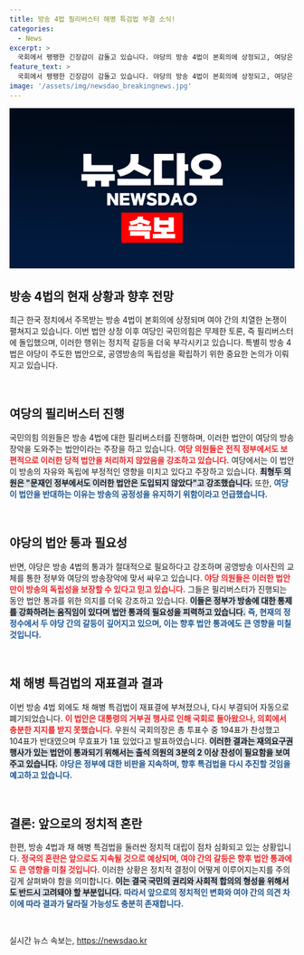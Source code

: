 ```yaml
---
title: 방송 4법 필리버스터 해병 특검법 부결 소식!
categories:
  - News
excerpt: >
  국회에서 팽팽한 긴장감이 감돌고 있습니다. 야당의 방송 4법이 본회의에 상정되고, 여당은 필리버스터로 저지에 나섰습니다. 과연 법안 통과의 운명은 어떨까요?
feature_text: >
  국회에서 팽팽한 긴장감이 감돌고 있습니다. 야당의 방송 4법이 본회의에 상정되고, 여당은 필리버스터로 저지에 나섰습니다. 과연 법안 통과의 운명은 어떨까요?
image: '/assets/img/newsdao_breakingnews.jpg'
---
```


<p><img src="/assets/img/newsdao_breakingnews.jpg" alt="ranknews 속보" /></p>

<h2 data-ke-size="size26">방송 4법의 현재 상황과 향후 전망</h2>

<p data-ke-size="size16">최근 한국 정치에서 주목받는 방송 4법이 본회의에 상정되며 여야 간의 치열한 논쟁이 펼쳐지고 있습니다. 이번 법안 상정 이후 여당인 국민의힘은 무제한 토론, 즉 필리버스터에 돌입했으며, 이러한 행위는 정치적 갈등을 더욱 부각시키고 있습니다. 특별히 방송 4법은 야당이 주도한 법안으로, 공영방송의 독립성을 확립하기 위한 중요한 논의가 이뤄지고 있습니다.</p>

<p data-ke-size="size16">&nbsp;</p>

<h2 data-ke-size="size26">여당의 필리버스터 진행</h2>

<p data-ke-size="size16">국민의힘 의원들은 방송 4법에 대한 필리버스터를 진행하며, 이러한 법안이 여당의 방송장악을 도와주는 법안이라는 주장을 하고 있습니다. <b><span style="color: #ee2323;">여당 의원들은 전직 정부에서도 보편적으로 이러한 당적 법안을 처리하지 않았음을 강조하고 있습니다.</span></b> 여당에서는 이 법안이 방송의 자유와 독립에 부정적인 영향을 미치고 있다고 주장하고 있습니다. <b><span style="background-color: #21538527;">최형두 의원은 "문재인 정부에서도 이러한 법안은 도입되지 않았다"고 강조했습니다.</span></b> 또한, <b><span style="color: #1a5490;">여당이 법안을 반대하는 이유는 방송의 공정성을 유지하기 위함이라고 언급했습니다.</span></b></p>

<p data-ke-size="size16">&nbsp;</p>

<h2 data-ke-size="size26">야당의 법안 통과 필요성</h2>

<p data-ke-size="size16">반면, 야당은 방송 4법의 통과가 절대적으로 필요하다고 강조하며 공영방송 이사진의 교체를 통한 정부와 여당의 방송장악에 맞서 싸우고 있습니다. <b><span style="color: #ee2323;">야당 의원들은 이러한 법안만이 방송의 독립성을 보장할 수 있다고 믿고 있습니다.</span></b> 그들은 필리버스터가 진행되는 동안 법안 통과를 위한 의지를 더욱 강조하고 있습니다. <b><span style="background-color: #21538527;">이들은 정부가 방송에 대한 통제를 강화하려는 움직임이 있다며 법안 통과의 필요성을 피력하고 있습니다.</span></b> <b><span style="color: #1a5490;">즉, 현재의 정정수에서 두 야당 간의 갈등이 깊어지고 있으며, 이는 향후 법안 통과에도 큰 영향을 미칠 것입니다.</span></b></p>

<p data-ke-size="size16">&nbsp;</p>

<h2 data-ke-size="size26">채 해병 특검법의 재표결과 결과</h2>

<p data-ke-size="size16">이번 방송 4법 외에도 채 해병 특검법이 재표결에 부쳐졌으나, 다시 부결되어 자동으로 폐기되었습니다. <b><span style="color: #ee2323;">이 법안은 대통령의 거부권 행사로 인해 국회로 돌아왔으나, 의회에서 충분한 지지를 받지 못했습니다.</span></b> 우원식 국회의장은 총 투표수 중 194표가 찬성했고 104표가 반대였으며 무효표가 1표 있었다고 발표하였습니다. <b><span style="background-color: #21538527;">이러한 결과는 재의요구권 행사가 있는 법안이 통과되기 위해서는 출석 의원의 3분의 2 이상 찬성이 필요함을 보여주고 있습니다.</span></b> <b><span style="color: #1a5490;">야당은 정부에 대한 비판을 지속하며, 향후 특검법을 다시 추진할 것임을 예고하고 있습니다.</span></b></p>

<p data-ke-size="size16">&nbsp;</p>

<h2 data-ke-size="size26">결론: 앞으로의 정치적 혼란</h2>

<p data-ke-size="size16">한편, 방송 4법과 채 해병 특검법을 둘러싼 정치적 대립이 점차 심화되고 있는 상황입니다. <b><span style="color: #ee2323;">정국의 혼란은 앞으로도 지속될 것으로 예상되며, 여야 간의 갈등은 향후 법안 통과에도 큰 영향을 미칠 것입니다.</span></b> 이러한 상황은 정치적 결정이 어떻게 이루어지는지를 주의 깊게 살펴봐야 함을 의미합니다. <b><span style="background-color: #21538527;">이는 결국 국민의 권리와 사회적 합의의 형성을 위해서도 반드시 고려돼야 할 부분입니다.</span></b> <b><span style="color: #1a5490;">따라서 앞으로의 정치적인 변화와 여야 간의 의견 차이에 따라 결과가 달라질 가능성도 충분히 존재합니다.</span></b></p>

<p data-ke-size="size16">&nbsp;</p>
실시간 뉴스 속보는, <a href="https://newsdao.kr" rel="dofollow">https://newsdao.kr</a>


